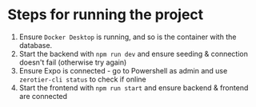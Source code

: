 # Steps for running the project

1. Ensure `Docker Desktop` is running, and so is the container with the database.
2. Start the backend with `npm run dev` and ensure seeding & connection doesn't fail (otherwise try again)
3. Ensure Expo is connected - go to Powershell as admin and use `zerotier-cli status` to check if online
4. Start the frontend with `npm run start` and ensure backend & frontend are connected
